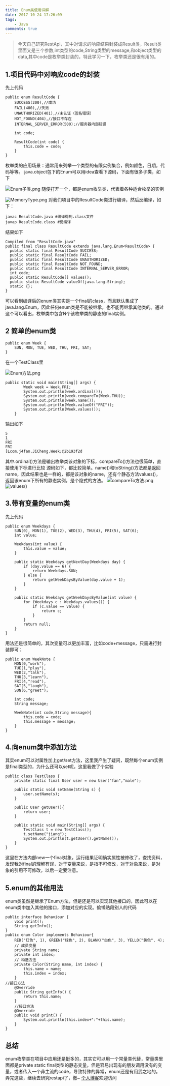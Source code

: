 ```yaml
---
title: Enum类使用详解
date: 2017-10-24 17:26:09
tags: 
	- Java
comments: true
---
```


>今天自己研究RestApi，其中对请求的响应结果封装成Result类，Result类里面又是三个参数,int类型的code,String类型的message,和object类型的data,其中code是枚举类封装的，特此学习一下，枚举类还是很有用的。

## 1.项目代码中对响应code的封装
先上代码
```
public enum ResultCode {
    SUCCESS(200),//成功
    FAIL(400),//失败
    UNAUTHORIZED(401),//未认证（签名错误）
    NOT_FOUND(404),//接口不存在
    INTERNAL_SERVER_ERROR(500);//服务器内部错误

    int code;

    ResultCode(int code) {
        this.code = code;
    }
}
```
枚举类的应用场景：通常用来列举一个类型的有限实例集合，例如颜色，日期，代码等等。
java.object包下的Enum可以用idea查看下源码，下面有很多子类，如下

![Enum子类.png](http://upload-images.jianshu.io/upload_images/5834071-08cf731d9b97b188.png?imageMogr2/auto-orient/strip%7CimageView2/2/w/1240)
随便打开一个，都是enum枚举类，代表着各种适合枚举的实例

![MemoryType.png](http://upload-images.jianshu.io/upload_images/5834071-cba8a47b0d36207b.png?imageMogr2/auto-orient/strip%7CimageView2/2/w/1240)
对我们项目中的ResultCode类进行编译，然后反编译，如下：
```
javac ResultCode.java #编译得到.class文件
javap ResultCode.class #反编译
```
结果如下
```
Compiled from "ResultCode.java"
public final class ResultCode extends java.lang.Enum<ResultCode> {
  public static final ResultCode SUCCESS;
  public static final ResultCode FAIL;
  public static final ResultCode UNAUTHORIZED;
  public static final ResultCode NOT_FOUND;
  public static final ResultCode INTERNAL_SERVER_ERROR;
  int code;
  public static ResultCode[] values();
  public static ResultCode valueOf(java.lang.String);
  static {};
}
```
可以看到编译后的enum类其实是一个final的class，而且默认集成了java.lang.Enum，因此任何enum类是不能被继承，也不能再继承其他类的。通过这个可以看出，枚举类中包含N个该枚举类的静态的final实例。

## 2 简单的enum类
```
public enum Week {
    SUN, MON, TUE, WED, THU, FRI, SAT;
}

```
在一个TestClass里

![Enum方法.png](http://upload-images.jianshu.io/upload_images/5834071-ec4dcbf913e2ff2a.png?imageMogr2/auto-orient/strip%7CimageView2/2/w/1240)
```
public static void main(String[] args) {
        Week week = Week.FRI;
        System.out.println(week.ordinal());
        System.out.println(week.compareTo(Week.THU));
        System.out.println(week.name());
        System.out.println(Week.valueOf("FRI"));
        System.out.println(Week.values());
    }
```
输出如下
```
5
1
FRI
FRI
[Lcom.j4fan.JiCheng.Week;@2b193f2d
```
其中.ordinal()方法是输出枚举类该对象的下标，compareTo()方法也很简单，直接使用下标进行比较
源码如下，都比较简单。name()和toString()方法都是返回name，因此结果也是一样的，都是该对象的name，还有个静态方法values()，返回该enum下所有的静态实例，是个隐式的方法。
![compareTo方法.png](http://upload-images.jianshu.io/upload_images/5834071-5bce54d91e0929ff.png?imageMogr2/auto-orient/strip%7CimageView2/2/w/1240)
![values()](http://upload-images.jianshu.io/upload_images/5834071-a929957c51713e11.png?imageMogr2/auto-orient/strip%7CimageView2/2/w/1240)

## 3.带有变量的enum类
先上代码
```
public enum Weekdays {
    SUN(0), MON(1), TUE(2), WED(3), THU(4), FRI(5), SAT(6);
    int value;

    Weekdays(int value) {
        this.value = value;
    }

    public static Weekdays getNextDay(Weekdays day) {
        if (day.value == 6) {
            return Weekdays.SUN;
        } else {
            return getWeekDaysByValue(day.value + 1);
        }
    }

    public static Weekdays getWeekDaysByValue(int value) {
        for (Weekdays c : Weekdays.values()) {
            if (c.value == value) {
                return c;
            }
        }
        return null;
    }
}
```
用法还是很简单的，其次变量可以更加丰富，比如code+message，只需进行封装即可；
```
public enum WeekNote {
    MON(0,"work"),
    TUE(1,"play"),
    WED(2,"talk"),
    THU(3,"learn"),
    FRI(4,"read"),
    SAT(5,"laugh"),
    SUN(6,"greet");

    int code;
    String message;

    WeekNote(int code,String message){
        this.code = code;
        this.message = message;
    }
}
```

## 4.向enum类中添加方法
其实enum可以对属性加上get/set方法，这里我产生了疑问，既然每个enum实例是final类型的，为什么还可以set呢，这里我做了个实验
```
public class TestClass {
    private static final User user = new User("fan","male");

    public static void setName(String s) {
        user.setName(s);
    }

    public User getUser(){
        return user;
    }

    public static void main(String[] args) {
        TestClass t = new TestClass();
        t.setName("jiang");
        System.out.println(t.getUser().getName());
    }
}
```
这里在方法内部new一个final对象，运行结果证明确实属性被修改了，查找资料，发现我对final的理解有误，对于变量来说，是指不可修改，对于对象来说，是对象的引用不可修改，以后一定要注意。

## 5.enum的其他用法
enum类虽然是继承了Enum方法，但是还是可以实现其他接口的，因此可以在enum类中加入其他的接口，添加对应的实现。偷懒贴段别人的代码
```
public interface Behaviour {  
    void print();  
    String getInfo();  
}  
public enum Color implements Behaviour{  
    RED("红色", 1), GREEN("绿色", 2), BLANK("白色", 3), YELLO("黄色", 4);  
    // 成员变量  
    private String name;  
    private int index;  
    // 构造方法  
    private Color(String name, int index) {  
        this.name = name;  
        this.index = index;  
    }  
//接口方法  
    @Override  
    public String getInfo() {  
        return this.name;  
    }  
    //接口方法  
    @Override  
    public void print() {  
        System.out.println(this.index+":"+this.name);  
    }  
}  
```
## 总结
enum枚举类在项目中应用还是挺多的，其实它可以用一个常量类代替，常量类里面都是private static final类型的静态变量，但是容易出现有的朋友调用没有的变量，或者传入一个非主流的code，导致特殊的异常，enum还是有用武之地的。弄完这些，继续去研究restapi了，撤~
[个人博客](https://fan4j.github.io/)欢迎访问